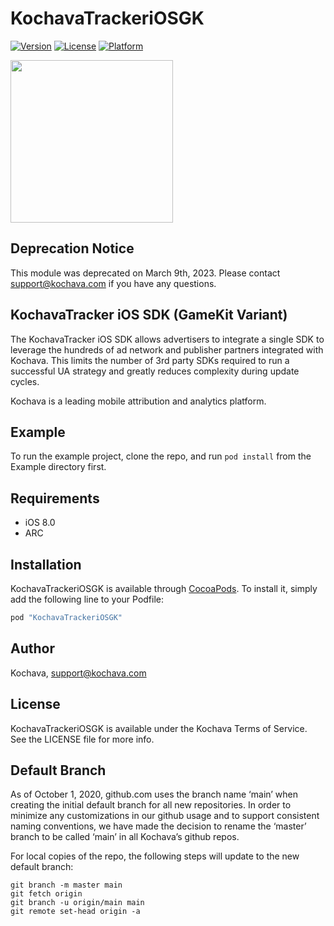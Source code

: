 # KochavaTrackeriOSGK

[![Version](https://img.shields.io/cocoapods/v/KochavaTrackeriOSGK.svg?style=flat)](http://cocoapods.org/pods/KochavaTrackeriOSGK)
[![License](https://img.shields.io/cocoapods/l/KochavaTrackeriOSGK.svg?style=flat)](http://cocoapods.org/pods/KochavaTrackeriOSGK)
[![Platform](https://img.shields.io/cocoapods/p/KochavaTrackeriOSGK.svg?style=flat)](http://cocoapods.org/pods/KochavaTrackeriOSGK)

<img src="https://storage.googleapis.com/kochava-web/2016/07/Kochava-horizontal-black-800x154.png" width="260" />

## Deprecation Notice

This module was deprecated on March 9th, 2023.  Please contact support@kochava.com if you have any questions.

## KochavaTracker iOS SDK (GameKit Variant)

The KochavaTracker iOS SDK allows advertisers to integrate a single SDK to leverage the hundreds of ad network and publisher partners integrated with Kochava. This limits the number of 3rd party SDKs required to run a successful UA strategy and greatly reduces complexity during update cycles.

Kochava is a leading mobile attribution and analytics platform.

## Example

To run the example project, clone the repo, and run `pod install` from the Example directory first.

## Requirements

* iOS 8.0
* ARC

## Installation

KochavaTrackeriOSGK is available through [CocoaPods](http://cocoapods.org). To install
it, simply add the following line to your Podfile:

```ruby
pod "KochavaTrackeriOSGK"
```

## Author

Kochava, support@kochava.com

## License

KochavaTrackeriOSGK is available under the Kochava Terms of Service. See the LICENSE file for more info.


## Default Branch

As of October 1, 2020, github.com uses the branch name ‘main’ when creating the initial default branch for all new repositories.  In order to minimize any customizations in our github usage and to support consistent naming conventions, we have made the decision to rename the ‘master’ branch to be called ‘main’ in all Kochava’s github repos.

For local copies of the repo, the following steps will update to the new default branch:

```
git branch -m master main
git fetch origin
git branch -u origin/main main
git remote set-head origin -a
```
